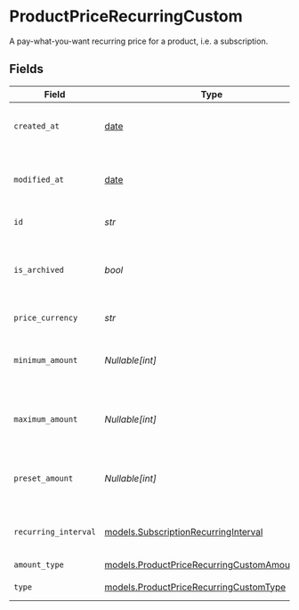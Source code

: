 # ProductPriceRecurringCustom

A pay-what-you-want recurring price for a product, i.e. a subscription.


## Fields

| Field                                                                                              | Type                                                                                               | Required                                                                                           | Description                                                                                        |
| -------------------------------------------------------------------------------------------------- | -------------------------------------------------------------------------------------------------- | -------------------------------------------------------------------------------------------------- | -------------------------------------------------------------------------------------------------- |
| `created_at`                                                                                       | [date](https://docs.python.org/3/library/datetime.html#date-objects)                               | :heavy_check_mark:                                                                                 | Creation timestamp of the object.                                                                  |
| `modified_at`                                                                                      | [date](https://docs.python.org/3/library/datetime.html#date-objects)                               | :heavy_check_mark:                                                                                 | Last modification timestamp of the object.                                                         |
| `id`                                                                                               | *str*                                                                                              | :heavy_check_mark:                                                                                 | The ID of the price.                                                                               |
| `is_archived`                                                                                      | *bool*                                                                                             | :heavy_check_mark:                                                                                 | Whether the price is archived and no longer available.                                             |
| `price_currency`                                                                                   | *str*                                                                                              | :heavy_check_mark:                                                                                 | The currency.                                                                                      |
| `minimum_amount`                                                                                   | *Nullable[int]*                                                                                    | :heavy_check_mark:                                                                                 | The minimum amount the customer can pay.                                                           |
| `maximum_amount`                                                                                   | *Nullable[int]*                                                                                    | :heavy_check_mark:                                                                                 | The maximum amount the customer can pay.                                                           |
| `preset_amount`                                                                                    | *Nullable[int]*                                                                                    | :heavy_check_mark:                                                                                 | The initial amount shown to the customer.                                                          |
| `recurring_interval`                                                                               | [models.SubscriptionRecurringInterval](../models/subscriptionrecurringinterval.md)                 | :heavy_check_mark:                                                                                 | The recurring interval of the price.                                                               |
| `amount_type`                                                                                      | [models.ProductPriceRecurringCustomAmountType](../models/productpricerecurringcustomamounttype.md) | :heavy_check_mark:                                                                                 | N/A                                                                                                |
| `type`                                                                                             | [models.ProductPriceRecurringCustomType](../models/productpricerecurringcustomtype.md)             | :heavy_check_mark:                                                                                 | The type of the price.                                                                             |